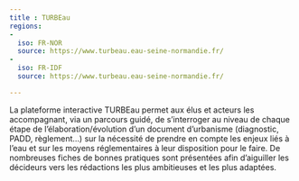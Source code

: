 ```yaml
---
title : TURBEau
regions:
-
  iso: FR-NOR
  source: https://www.turbeau.eau-seine-normandie.fr/
-
  iso: FR-IDF
  source: https://www.turbeau.eau-seine-normandie.fr/

---
```


La plateforme interactive TURBEau  permet aux élus et acteurs les accompagnant, via un parcours guidé, de s’interroger au niveau de chaque étape de l’élaboration/évolution d’un document d’urbanisme (diagnostic, PADD, règlement…) sur la nécessité de prendre en compte les enjeux liés à l’eau et sur les moyens réglementaires à leur disposition pour le faire. De nombreuses fiches de bonnes pratiques sont présentées afin d’aiguiller les décideurs vers les rédactions les plus ambitieuses et les plus adaptées.
